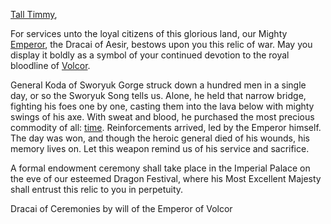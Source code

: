[Tall Timmy](https://twitter.com/TheTallTimmy1?s=20&t=SSPZHiTgGVdaG-HL2PmG3Q),

For services unto the loyal citizens of this glorious land, our Mighty [Emperor](../heroes-of-rathe/emperor-about.md), the Dracai of Aesir, bestows upon you this relic of war. May you display it boldly as a symbol of your continued devotion to the royal bloodline of [Volcor](../regions/rathe/volcor/volcor.md).

General Koda of Sworyuk Gorge struck down a hundred men in a single day, or so the Sworyuk Song tells us. Alone, he held that narrow bridge, fighting his foes one by one, casting them into the lava below with mighty swings of his axe. With sweat and blood, he purchased the most precious commodity of all: <u>time</u>. Reinforcements arrived, led by the Emperor himself. The day was won, and though the heroic general died of his wounds, his memory lives on. Let this weapon remind us of his service and sacrifice.

A formal endowment ceremony shall take place in the Imperial Palace on the eve of our esteemed Dragon Festival, where his Most Excellent Majesty shall entrust this relic to you in perpetuity.

Dracai of Ceremonies by will of the Emperor of Volcor
